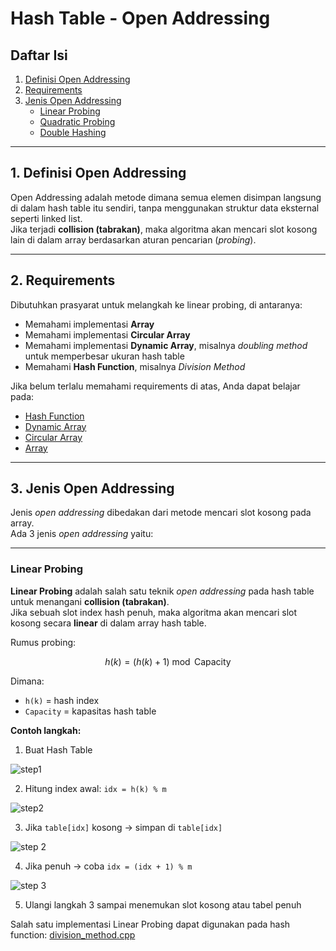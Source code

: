 # Hash Table - Open Addressing

## Daftar Isi
1. [Definisi Open Addressing](#definisi-open-addressing)  
2. [Requirements](#requirements)  
3. [Jenis Open Addressing](#jenis-open-addressing)  
   - [Linear Probing](#linear-probing)  
   - [Quadratic Probing](#quadratic-probing)  
   - [Double Hashing](#double-hashing)  

---

## 1. Definisi Open Addressing
Open Addressing adalah metode dimana semua elemen disimpan langsung di dalam hash table itu sendiri, tanpa menggunakan struktur data eksternal seperti linked list.  
Jika terjadi **collision (tabrakan)**, maka algoritma akan mencari slot kosong lain di dalam array berdasarkan aturan pencarian (*probing*).  

---

## 2. Requirements
Dibutuhkan prasyarat untuk melangkah ke linear probing, di antaranya:

- Memahami implementasi **Array**  
- Memahami implementasi **Circular Array**  
- Memahami implementasi **Dynamic Array**, misalnya *doubling method* untuk memperbesar ukuran hash table  
- Memahami **Hash Function**, misalnya *Division Method*  

Jika belum terlalu memahami requirements di atas, Anda dapat belajar pada:

- [Hash Function](struktur_data/hash_table/hash_function)  
- [Dynamic Array](https://www.geeksforgeeks.org/dsa/how-do-dynamic-arrays-work/)  
- [Circular Array](https://www.geeksforgeeks.org/dsa/circular-array/)  
- [Array](https://www.geeksforgeeks.org/dsa/array-data-structure-guide/)  

---

## 3. Jenis Open Addressing
Jenis *open addressing* dibedakan dari metode mencari slot kosong pada array.  
Ada 3 jenis *open addressing* yaitu:  

---

### Linear Probing
**Linear Probing** adalah salah satu teknik *open addressing* pada hash table untuk menangani **collision (tabrakan)**.  
Jika sebuah slot index hash penuh, maka algoritma akan mencari slot kosong secara **linear** di dalam array hash table.  

Rumus probing:
```math
h(k) = (h(k) + 1) \bmod \text{Capacity}
```
Dimana:
- `h(k)` = hash index
- `Capacity` = kapasitas hash table

**Contoh langkah:**
1. Buat Hash Table

![step1](../../struktur_data/hash_table/asset/gift/step0.gif)

2. Hitung index awal: `idx = h(k) % m`

![step2](../../struktur_data/hash_table/asset/gift/step1.gif)

3. Jika `table[idx]` kosong → simpan di `table[idx]`

![step 2](../../struktur_data/hash_table/asset/gift/step2.gif)

4. Jika penuh → coba `idx = (idx + 1) % m`

![step 3](../../struktur_data/hash_table/asset/gift/step3.gif)

5. Ulangi langkah 3 sampai menemukan slot kosong atau tabel penuh

Salah satu implementasi Linear Probing dapat digunakan pada hash function: [division_method.cpp](struktur_data/hash_table/hash_table.cpp)
